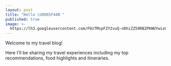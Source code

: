 ```yaml
---
layout: post
title: "Hello \U0001F44B "
published: true
image: >-
  https://lh3.googleusercontent.com/F0zTMspFZY2vuQ-nDhiZZ59RB2PKWUYwixUMAf1yAkJ10zA-v1wUX2fJuzerUsV22xf2G8EzKLFbMk-8F-TlrhZBqaBFsidKpLAToMSCN0TspTrIdqDua7aTRaQezKQi269SPfWHiOS3Czh6UQ3904Gu5ORzZdRdaQZZh2yHej8fRBbZgcRMWXybIYtFhQU9glxUHgRuSirOE1017yFdWcSE9sjGxUf-hJUgN1I6kWwPwZuCNmfhD_WXDrKYIqeafLgrMGuG1z6Jl6HkGdjI2fqTaENNyPOf-0EAl2gNyVav6ibwJI6sNCaAd_8BcmuP2siQgNtlo8BJWBQbG1KlFgjHr3kxcfipv6yie7evH9OqHJAw8IUi5UeBSyPjeyIEWO8v6Re5v9jx1SxLOyqpI4NcM3gKr4mIqoBzJGw2vt4DQUogZ2l6U-pKZ24pli1YKevVpkgqlj3GR_Jh9iETnMglD3TeZ8AHogZdK9u_qySHpdH2QElnkALODeeugEm_d-Y8Cezs2muEDntk_WrVx-nOojRtijlv8pwKBWDlVprBMq_mlRmZ7dO-ddAuZRFEaeG4UjM9u-clN4AhcbAexvdDvAEoh8XK-tKd7HIu=w976-h732-no
---
```

Welcome to my travel blog!

Here I'll be sharing my travel experiences including my top recommendations, food highlights and itineraries.
